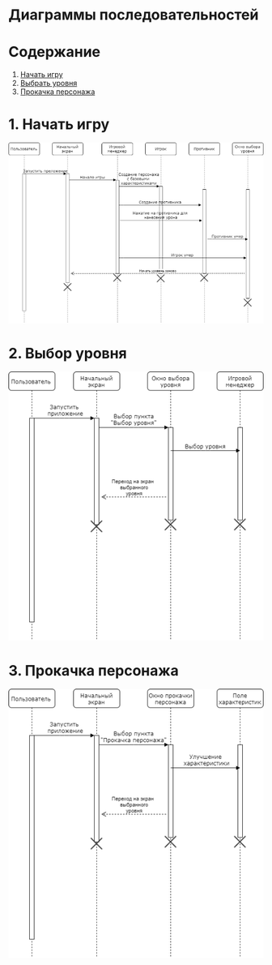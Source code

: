 # Диаграммы последовательностей

# Содержание
1. [Начать игру](#1)  
2. [Выбрать уровня](#2)  
3. [Прокачка персонажа](#3)

<a name="1"/>

# 1. Начать игру 
![Диаграмма последовательностей 1](https://github.com/Alekasndr/RPGcliker/blob/master/Images/Diagrams/Sequence1.png)

<a name="2"/>

# 2. Выбор уровня
![Диаграмма последовательностей 2](https://github.com/Alekasndr/RPGcliker/blob/master/Images/Diagrams/Sequence2.png)

<a name="3"/>

# 3. Прокачка персонажа
![Диаграмма последовательностей 3](https://github.com/Alekasndr/RPGcliker/blob/master/Images/Diagrams/Sequence3.png)
